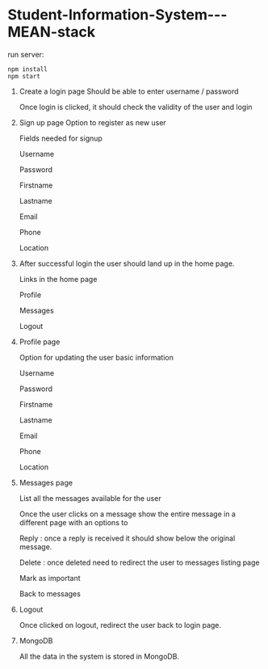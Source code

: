 # Student-Information-System---MEAN-stack

run server: 

    npm install
    npm start


1. Create a login page
    Should be able to enter username / password

    Once login is clicked, it should check the validity of the user and login


2. Sign up page
    Option to register as new user

    Fields needed for signup

    Username
    
    Password
    
    Firstname
    
    Lastname
    
    Email
    
    Phone
    
    Location


3. After successful login the user should land up in the home page.
    
    Links in the home page
    
    Profile
    
    Messages
    
    Logout


4. Profile page
    
    Option for updating the user basic information
    
    Username
    
    Password
    
    Firstname
    
    Lastname
    
    Email
    
    Phone
    
    Location


5. Messages page
    
    List all the messages available for the user
    
    Once the user clicks on a message show the entire message in a different page with an options to 
    
    Reply : once a reply is received it should show below the original message.
    
    Delete : once deleted need to redirect the user to messages listing page
    
    Mark as important
    
    Back to messages


6. Logout
    
    Once clicked on logout, redirect the user back to login page.


7. MongoDB
    
    All the data in the system is stored in MongoDB.

